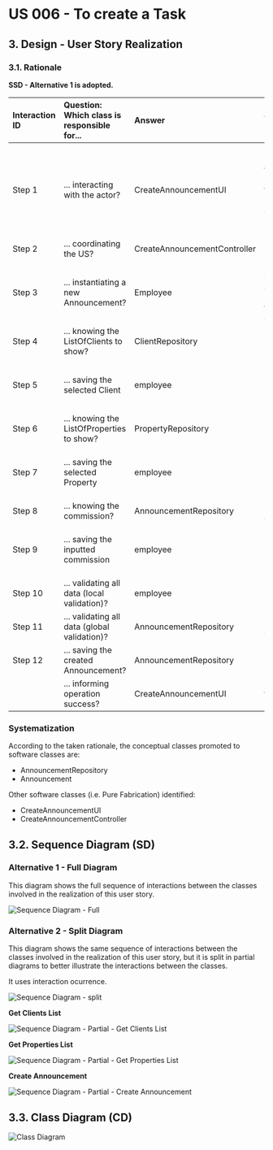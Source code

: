 # US 006 - To create a Task

## 3. Design - User Story Realization

### 3.1. Rationale

**SSD - Alternative 1 is adopted.**

| Interaction ID | Question: Which class is responsible for...      | Answer                       | Justification (with patterns)                                                                                 |
|:---------------|:-------------------------------------------------|:-----------------------------|:--------------------------------------------------------------------------------------------------------------|
| Step 1         | 	... interacting with the actor?                 | CreateAnnouncementUI         | Pure Fabrication: there is no reason to assign this responsibility to any existing class in the Domain Model. |
| Step 2	  		    | 	... coordinating the US?                        | CreateAnnouncementController | Controller                                                                                                    |
| Step 3	  		    | 	... instantiating a new Announcement?           | Employee                     | Creator (Rule 1): The announcement has a property that belongs to an employee.                                |
| Step 4			  		  | ... knowing the ListOfClients to show?           | ClientRepository             | IE: knows all its Clients.                                                                                    |
| Step 5	  		    | 	... saving the selected Client 						           | employee                     | IE:  object created in step 1 is classified in one or more roles.                                             |
| Step 6		       | 	... knowing the ListOfProperties to show? 					 | PropertyRepository           | IE: knows all its Property.                                                                                   |
| Step 7  		     | 		... saving the selected Property		             | employee                     | IE: object created in step 1 is classified in one or more roles.                                              |
| Step 8  		     | 	... knowing the commission?                     | AnnouncementRepository       | IE: knows all its Announcements.                                                                              |
| Step 9  		     | 	... saving the inputted commission              | employee                     | IE: object created in step 1 is classified in one or more roles.                                              |
| Step 10  		    | 	... validating all data (local validation)?     | employee                     | IE: owns its data.                                                                                            |
| Step 11 		     | 		... validating all data (global validation)?   | AnnouncementRepository       | IE: knows all its announcements.                                                                              |              
| Step 12  		    | 	... saving the created Announcement?            | AnnouncementRepository       | IE: owns all its data.                                                                                        | 
| 			  		        | 	... informing operation success?                | CreateAnnouncementUI         | IE: is responsible for user interactions.                                                                     |

### Systematization ##

According to the taken rationale, the conceptual classes promoted to software classes are:

* AnnouncementRepository
* Announcement

Other software classes (i.e. Pure Fabrication) identified:

* CreateAnnouncementUI
* CreateAnnouncementController

## 3.2. Sequence Diagram (SD)

### Alternative 1 - Full Diagram

This diagram shows the full sequence of interactions between the classes involved in the realization of this user story.

![Sequence Diagram - Full](svg/us002-sequence-diagram-full.svg)

### Alternative 2 - Split Diagram

This diagram shows the same sequence of interactions between the classes involved in the realization of this user story,
but it is split in partial diagrams to better illustrate the interactions between the classes.

It uses interaction ocurrence.

![Sequence Diagram - split](svg/us002-sequence-diagram-split.svg)

**Get Clients List**

![Sequence Diagram - Partial - Get Clients List](svg/us002-sequence-diagram-partial-get-clients-list.svg)

**Get Properties List**

![Sequence Diagram - Partial - Get Properties List](svg/us002-sequence-diagram-partial-get-properties-list.svg)

**Create Announcement**

![Sequence Diagram - Partial - Create Announcement](svg/us002-sequence-diagram-partial-create-Announcement.svg)

## 3.3. Class Diagram (CD)

![Class Diagram](svg/us002-class-diagram.svg)